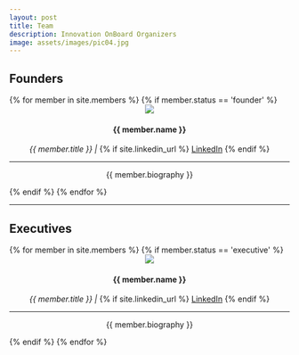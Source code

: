 ```yaml
---
layout: post
title: Team
description: Innovation OnBoard Organizers
image: assets/images/pic04.jpg
---
```


## Founders
<div class="row">
{% for member in site.members %}
	{% if member.status == 'founder' %}
	<div class="4u 12u$(small)" style="text-align:center;"><div class="box">
	<img src="{{ member.img | prepend: site.baseurl | prepend: site.url }}" class="img-team" style="max-width: 200px;">
	<h4>{{ member.name }} </h4>
	<p><i>{{ member.title }} | </i>
	{% if site.linkedin_url %}
	<a href="{{ member.linkedin }}" class="icon fa-linkedin" target="_blank"><span class="label">LinkedIn</span></a>
	{% endif %}
	</p>
	<hr>
	<p>{{ member.biography }}</p> 
	</div></div> {% endif %}
{% endfor %}
</div>

<hr>

## Executives
<div class="row">
{% for member in site.members %}
	{% if member.status == 'executive' %}
	<div class="4u 12u$(small)" style="text-align:center;"><div class="box">
	<img src="{{ member.img | prepend: site.baseurl | prepend: site.url }}" class="img-team" style="max-width: 200px;">
	<h4>{{ member.name }} </h4>
	<p><i>{{ member.title }} | </i>
	{% if site.linkedin_url %}
	<a href="{{ member.linkedin }}" class="icon fa-linkedin" target="_blank"><span class="label">LinkedIn</span></a>
	{% endif %}
	</p>
	<hr>
	<p>{{ member.biography }}</p> 
	</div></div> {% endif %}
{% endfor %}
</div>
